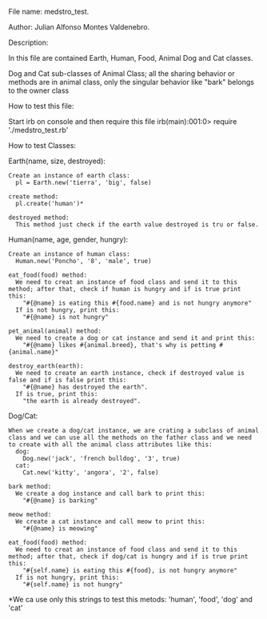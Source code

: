 File name: medstro_test. 

Author: Julian Alfonso Montes Valdenebro.

Description:

  In this file are contained Earth, Human, Food, Animal Dog and Cat classes.


  Dog and Cat sub-classes of Animal Class; all the sharing behavior or methods are in animal class, only the singular behavior like "bark" belongs to the owner class


How to test this file:

  Start irb on console and then require this file
  irb(main):001:0> require './medstro_test.rb'

How to test Classes:

  Earth(name, size, destroyed):
    
    Create an instance of earth class:
      pl = Earth.new('tierra', 'big', false)
    
    create method:
      pl.create('human')*
    
    destroyed method:
      This method just check if the earth value destroyed is tru or false.

  Human(name, age, gender, hungry):
    
    Create an instance of human class:
      Human.new('Poncho', '8', 'male', true)

    eat_food(food) method:
      We need to creat an instance of food class and send it to this method; after that, check if human is hungry and if is true print this: 
        "#{@name} is eating this #{food.name} and is not hungry anymore"
      If is not hungry, print this: 
        "#{@name} is not hungry"
    
    pet_animal(animal) method:
      We need to create a dog or cat instance and send it and print this:
        "#{@name} likes #{animal.breed}, that's why is petting #{animal.name}"

    destroy_earth(earth):
      We need to create an earth instance, check if destroyed value is false and if is false print this:
        "#{@name} has destroyed the earth".
      If is true, print this:
        "the earth is already destroyed".

  Dog/Cat:
    
    When we create a dog/cat instance, we are crating a subclass of animal class and we can use all the methods on the father class and we need to create with all the animal class attributes like this:
      dog:
        Dog.new('jack', 'french bulldog', '3', true)
      cat:
        Cat.new('kitty', 'angora', '2', false)
    
    bark method:
      We create a dog instance and call bark to print this:
        "#{@name} is barking"
    
    meow method:
      We create a cat instance and call meow to print this:
        "#{@name} is meowing"

    eat_food(food) method:
      We need to creat an instance of food class and send it to this method; after that, check if dog/cat is hungry and if is true print this: 
        "#{self.name} is eating this #{food}, is not hungry anymore"
      If is not hungry, print this: 
        "#{self.name} is not hungry"




*We ca use only this strings to test this metods: 'human', 'food', 'dog' and 'cat'
